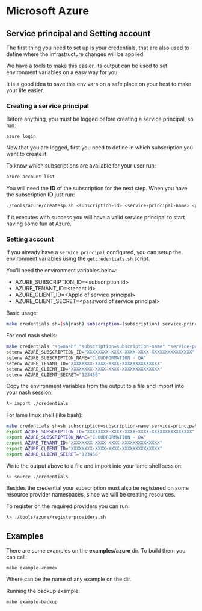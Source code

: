 # Microsoft Azure

## Service principal and Setting account

The first thing you need to set up is your credentials, that are also
used to define where the infrastructure changes will be applied.

We have a tools to make this easier, its output can be used
to set environment variables on a easy way for you.

It is a good idea to save this env vars on a safe place on your host
to make your life easier.

### Creating a service principal

Before anything, you must be logged before creating a service principal,
so run:

```
azure login
```

Now that you are logged, first you need to
define in which subscription you want to create it.

To know which subscriptions are available for your user run:

```sh
azure account list
```

You will need the **ID** of the subscription for the next step.
When you have the subscription **ID** just run:

```sh
./tools/azure/createsp.sh <subscription-id> <service-principal-name> <password>
```

If it executes with success you will have a valid service principal
to start having some fun at Azure.

### Setting account

If you already have a `service principal` configured, you can setup
the environment variables using the `getcredentials.sh` script.

You'll need the environment variables below:

- AZURE_SUBSCRIPTION_ID=&lt;subscription id&gt;
- AZURE_TENANT_ID=&lt;tenant id&gt;
- AZURE_CLIENT_ID=&lt;AppId of service principal&gt;
- AZURE_CLIENT_SECRET=&lt;password of service principal&gt;


Basic usage:

```sh
make credentials sh=(sh|nash) subscription=(subscription) service-principal=(sp name) service-secret=(secret)
```

For cool nash shells:

```sh
make credentials "sh=nash" "subscription=subscription-name" "service-principal=klb-sp-tests" "service-secret=123456"
setenv AZURE_SUBSCRIPTION_ID="XXXXXXXX-XXXX-XXXX-XXXX-XXXXXXXXXXXXXXX"
setenv AZURE_SUBSCRIPTION_NAME="CLOUDFORMATION - QA"
setenv AZURE_TENANT_ID="XXXXXXXX-XXXX-XXXX-XXXXXXXXXXXXXX"
setenv AZURE_CLIENT_ID="XXXXXXXX-XXXX-XXXX-XXXXXXXXXXXXXX"
setenv AZURE_CLIENT_SECRET="123456"
```

Copy the environment variables from the output to a file and import into your nash session:

```sh
λ> import ./credentials
```

For lame linux shell (like bash):

```sh
make credentials sh=sh subscription=subscription-name service-principal=klb-sp-tests service-secret=123456
export AZURE_SUBSCRIPTION_ID="XXXXXXXX-XXXX-XXXX-XXXX-XXXXXXXXXXXXXXX"
export AZURE_SUBSCRIPTION_NAME="CLOUDFORMATION - QA"
export AZURE_TENANT_ID="XXXXXXXX-XXXX-XXXX-XXXXXXXXXXXXXX"
export AZURE_CLIENT_ID="XXXXXXXX-XXXX-XXXX-XXXXXXXXXXXXXX"
export AZURE_CLIENT_SECRET="123456"
```

Write the output above to a file and import into your lame shell session:

```sh
λ> source ./credentials
```

Besides the credential your subscription must also be registered
on some resource provider namespaces, since we will be creating resources.

To register on the required providers you can run:

```sh
λ> ./tools/azure/registerproviders.sh
```

## Examples

There are some examples on the **examples/azure** dir. To build them
you can call:

```
make example-<name>
```

Where **<name>** can be the name of any example on the dir.

Running the backup example:

```
make example-backup
```
